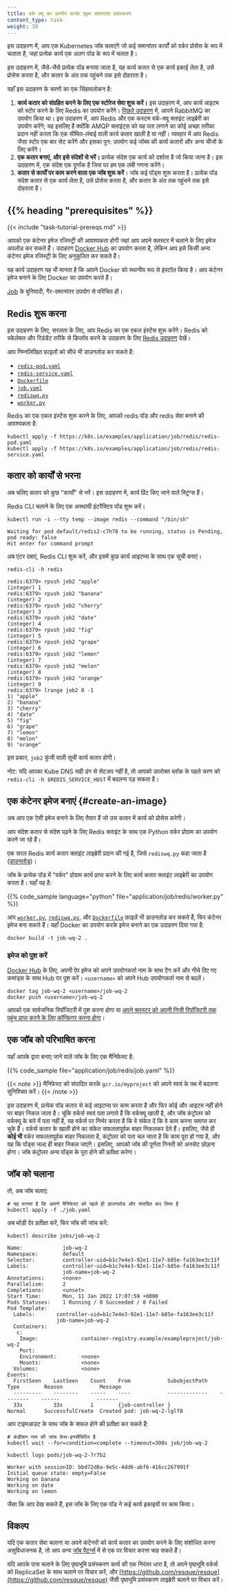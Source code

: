 ```yaml
---
title: वर्क क्यू का उपयोग करके सूक्ष्म समानांतर प्रसंस्करण
content_type: task
weight: 30
---
```


<!-- overview -->

इस उदाहरण में, आप एक Kubernetes जॉब चलाएंगे जो कई समानांतर कार्यों को वर्कर प्रोसेस के रूप में चलाता है, जहां प्रत्येक कार्य एक अलग पॉड के रूप में चलता है।

इस उदाहरण में, जैसे-जैसे प्रत्येक पॉड बनाया जाता है, यह कार्य कतार से एक कार्य इकाई लेता है, उसे प्रोसेस करता है, और कतार के अंत तक पहुंचने तक इसे दोहराता है।

यहाँ इस उदाहरण के चरणों का एक सिंहावलोकन है:

1. **कार्य कतार को संग्रहित करने के लिए एक स्टोरेज सेवा शुरू करें।** इस उदाहरण में, आप कार्य आइटम को स्टोर करने के लिए Redis का उपयोग करेंगे। [पिछले उदाहरण](/docs/tasks/job/coarse-parallel-processing-work-queue) में, आपने RabbitMQ का उपयोग किया था। इस उदाहरण में, आप Redis और एक कस्टम वर्क-क्यू क्लाइंट लाइब्रेरी का उपयोग करेंगे; यह इसलिए है क्योंकि AMQP क्लाइंट्स को यह पता लगाने का कोई अच्छा तरीका प्रदान नहीं करता कि एक सीमित-लंबाई वाली कार्य कतार खाली है या नहीं। व्यवहार में आप Redis जैसा स्टोर एक बार सेट करेंगे और इसका पुन: उपयोग कई जॉब्स की कार्य कतारों और अन्य चीजों के लिए करेंगे।
1. **एक कतार बनाएं, और इसे संदेशों से भरें।** प्रत्येक संदेश एक कार्य को दर्शाता है जो किया जाना है। इस उदाहरण में, एक संदेश एक पूर्णांक है जिस पर हम एक लंबी गणना करेंगे।
1. **कतार से कार्यों पर काम करने वाला एक जॉब शुरू करें**। जॉब कई पॉड्स शुरू करता है। प्रत्येक पॉड संदेश कतार से एक कार्य लेता है, उसे प्रोसेस करता है, और कतार के अंत तक पहुंचने तक इसे दोहराता है।

## {{% heading "prerequisites" %}}

{{< include "task-tutorial-prereqs.md" >}}

आपको एक कंटेनर इमेज रजिस्ट्री की आवश्यकता होगी जहां आप अपने क्लस्टर में चलाने के लिए इमेज अपलोड कर सकते हैं।
उदाहरण [Docker Hub](https://hub.docker.com/) का उपयोग करता है, लेकिन आप इसे किसी अन्य कंटेनर इमेज रजिस्ट्री के लिए अनुकूलित कर सकते हैं।

यह कार्य उदाहरण यह भी मानता है कि आपने Docker को स्थानीय रूप से इंस्टॉल किया है। आप कंटेनर इमेज बनाने के लिए Docker का उपयोग करते हैं।

<!-- steps -->

[Job](/docs/concepts/workloads/controllers/job/) के बुनियादी, गैर-समानांतर उपयोग से परिचित हों।

<!-- steps -->

## Redis शुरू करना

इस उदाहरण के लिए, सरलता के लिए, आप Redis का एक एकल इंस्टेंस शुरू करेंगे।
Redis को स्केलेबल और रिडंडेंट तरीके से डिप्लॉय करने के उदाहरण के लिए [Redis उदाहरण](https://github.com/kubernetes/examples/tree/master/guestbook) देखें।

आप निम्नलिखित फ़ाइलों को सीधे भी डाउनलोड कर सकते हैं:

- [`redis-pod.yaml`](/examples/application/job/redis/redis-pod.yaml)
- [`redis-service.yaml`](/examples/application/job/redis/redis-service.yaml)
- [`Dockerfile`](/examples/application/job/redis/Dockerfile)
- [`job.yaml`](/examples/application/job/redis/job.yaml)
- [`rediswq.py`](/examples/application/job/redis/rediswq.py)
- [`worker.py`](/examples/application/job/redis/worker.py)

Redis का एक एकल इंस्टेंस शुरू करने के लिए, आपको redis पॉड और redis सेवा बनाने की आवश्यकता है:

```shell
kubectl apply -f https://k8s.io/examples/application/job/redis/redis-pod.yaml
kubectl apply -f https://k8s.io/examples/application/job/redis/redis-service.yaml
```

## कतार को कार्यों से भरना

अब चलिए कतार को कुछ "कार्यों" से भरें। इस उदाहरण में, कार्य प्रिंट किए जाने वाले स्ट्रिंग्स हैं।

Redis CLI चलाने के लिए एक अस्थायी इंटरैक्टिव पॉड शुरू करें।

```shell
kubectl run -i --tty temp --image redis --command "/bin/sh"
```
```
Waiting for pod default/redis2-c7h78 to be running, status is Pending, pod ready: false
Hit enter for command prompt
```

अब एंटर दबाएं, Redis CLI शुरू करें, और इसमें कुछ कार्य आइटम्स के साथ एक सूची बनाएं।

```shell
redis-cli -h redis
```
```console
redis:6379> rpush job2 "apple"
(integer) 1
redis:6379> rpush job2 "banana"
(integer) 2
redis:6379> rpush job2 "cherry"
(integer) 3
redis:6379> rpush job2 "date"
(integer) 4
redis:6379> rpush job2 "fig"
(integer) 5
redis:6379> rpush job2 "grape"
(integer) 6
redis:6379> rpush job2 "lemon"
(integer) 7
redis:6379> rpush job2 "melon"
(integer) 8
redis:6379> rpush job2 "orange"
(integer) 9
redis:6379> lrange job2 0 -1
1) "apple"
2) "banana"
3) "cherry"
4) "date"
5) "fig"
6) "grape"
7) "lemon"
8) "melon"
9) "orange"
```

इस प्रकार, `job2` कुंजी वाली सूची कार्य कतार होगी।

नोट: यदि आपका Kube DNS सही ढंग से सेटअप नहीं है, तो आपको उपरोक्त ब्लॉक के पहले चरण को `redis-cli -h $REDIS_SERVICE_HOST` में बदलना पड़ सकता है।

## एक कंटेनर इमेज बनाएं {#create-an-image}

अब आप एक ऐसी इमेज बनाने के लिए तैयार हैं जो उस कतार में कार्य को प्रोसेस करेगी।

आप संदेश कतार से संदेश पढ़ने के लिए Redis क्लाइंट के साथ एक Python वर्कर प्रोग्राम का उपयोग करने जा रहे हैं।

एक सरल Redis कार्य कतार क्लाइंट लाइब्रेरी प्रदान की गई है,
जिसे `rediswq.py` कहा जाता है ([डाउनलोड](/examples/application/job/redis/rediswq.py))।

जॉब के प्रत्येक पॉड में "वर्कर" प्रोग्राम कार्य प्राप्त करने के लिए कार्य कतार क्लाइंट लाइब्रेरी का उपयोग करता है। यहाँ यह है:

{{% code_sample language="python" file="application/job/redis/worker.py" %}}

आप [`worker.py`](/examples/application/job/redis/worker.py),
[`rediswq.py`](/examples/application/job/redis/rediswq.py), और
[`Dockerfile`](/examples/application/job/redis/Dockerfile) फ़ाइलें भी डाउनलोड कर सकते हैं, फिर
कंटेनर इमेज बना सकते हैं। यहाँ Docker का उपयोग करके इमेज बनाने का एक उदाहरण दिया गया है:

```shell
docker build -t job-wq-2 .
```

### इमेज को पुश करें

[Docker Hub](https://hub.docker.com/) के लिए, अपनी ऐप इमेज को अपने
उपयोगकर्ता नाम के साथ टैग करें और नीचे दिए गए कमांड्स के साथ Hub पर पुश करें। `<username>`
को अपने Hub उपयोगकर्ता नाम से बदलें।

```shell
docker tag job-wq-2 <username>/job-wq-2
docker push <username>/job-wq-2
```

आपको एक सार्वजनिक रिपॉजिटरी में पुश करना होगा या [अपने क्लस्टर को अपनी निजी रिपॉजिटरी तक पहुंच प्राप्त करने के लिए कॉन्फ़िगर करना होगा](/docs/concepts/containers/images/)।

## एक जॉब को परिभाषित करना

यहाँ आपके द्वारा बनाए जाने वाले जॉब के लिए एक मैनिफेस्ट है:

{{% code_sample file="application/job/redis/job.yaml" %}}

{{< note >}}
मैनिफेस्ट को संपादित करके `gcr.io/myproject` को अपने स्वयं के पथ में बदलना सुनिश्चित करें।
{{< /note >}}

इस उदाहरण में, प्रत्येक पॉड कतार से कई आइटम्स पर काम करता है और फिर कोई और आइटम नहीं होने पर बाहर निकल जाता है।
चूंकि वर्कर्स स्वयं पता लगाते हैं कि वर्कक्यू खाली है, और जॉब कंट्रोलर को वर्कक्यू के बारे में पता नहीं है, यह
वर्कर्स पर निर्भर करता है कि वे संकेत दें कि वे काम करना समाप्त कर चुके हैं।
वर्कर्स कतार के खाली होने का संकेत सफलतापूर्वक बाहर निकलकर देते हैं। इसलिए, जैसे ही **कोई भी** वर्कर
सफलतापूर्वक बाहर निकलता है, कंट्रोलर को पता चल जाता है कि काम पूरा हो गया है, और यह कि पॉड्स जल्द ही बाहर निकल जाएंगे।
इसलिए, आपको जॉब की पूर्णता गिनती को अनसेट छोड़ना होगा। जॉब कंट्रोलर अन्य पॉड्स के पूरा होने की प्रतीक्षा करेगा।

## जॉब को चलाना

तो, अब जॉब चलाएं:

```shell
# यह मानता है कि आपने मैनिफेस्ट को पहले ही डाउनलोड और संपादित कर लिया है
kubectl apply -f ./job.yaml
```

अब थोड़ी देर प्रतीक्षा करें, फिर जॉब की जांच करें:

```shell
kubectl describe jobs/job-wq-2
```
```
Name:             job-wq-2
Namespace:        default
Selector:         controller-uid=b1c7e4e3-92e1-11e7-b85e-fa163ee3c11f
Labels:           controller-uid=b1c7e4e3-92e1-11e7-b85e-fa163ee3c11f
                  job-name=job-wq-2
Annotations:      <none>
Parallelism:      2
Completions:      <unset>
Start Time:       Mon, 11 Jan 2022 17:07:59 +0000
Pods Statuses:    1 Running / 0 Succeeded / 0 Failed
Pod Template:
  Labels:       controller-uid=b1c7e4e3-92e1-11e7-b85e-fa163ee3c11f
                job-name=job-wq-2
  Containers:
   c:
    Image:              container-registry.example/exampleproject/job-wq-2
    Port:
    Environment:        <none>
    Mounts:             <none>
  Volumes:              <none>
Events:
  FirstSeen    LastSeen    Count    From            SubobjectPath    Type        Reason            Message
  ---------    --------    -----    ----            -------------    --------    ------            -------
  33s          33s         1        {job-controller }                Normal      SuccessfulCreate  Created pod: job-wq-2-lglf8
```

आप टाइमआउट के साथ जॉब के सफल होने की प्रतीक्षा कर सकते हैं:
```shell
# कंडीशन नाम की जांच केस-इनसेंसिटिव है
kubectl wait --for=condition=complete --timeout=300s job/job-wq-2
```

```shell
kubectl logs pods/job-wq-2-7r7b2
```
```
Worker with sessionID: bbd72d0a-9e5c-4dd6-abf6-416cc267991f
Initial queue state: empty=False
Working on banana
Working on date
Working on lemon
```

जैसा कि आप देख सकते हैं, इस जॉब के लिए एक पॉड ने कई कार्य इकाइयों पर काम किया।

<!-- discussion -->

## विकल्प

यदि एक कतार सेवा चलाना या अपने कंटेनरों को कार्य कतार का उपयोग करने के लिए संशोधित करना असुविधाजनक है, तो आप
अन्य [जॉब पैटर्न्स](/docs/concepts/workloads/controllers/job/#job-patterns) में से एक पर विचार करना चाह सकते हैं।

यदि आपके पास चलाने के लिए पृष्ठभूमि प्रसंस्करण कार्य की एक निरंतर धारा है, तो
अपने पृष्ठभूमि वर्कर्स को ReplicaSet के साथ चलाने पर विचार करें,
और [https://github.com/resque/resque](https://github.com/resque/resque) जैसी पृष्ठभूमि प्रसंस्करण लाइब्रेरी चलाने पर विचार करें।